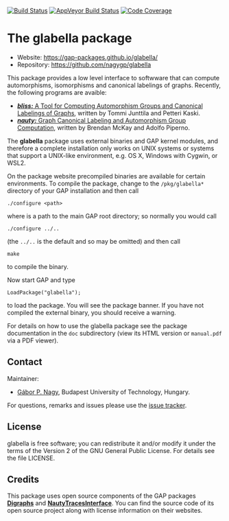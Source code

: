 [![Build Status](https://travis-ci.com/nagygp/glabella.svg?branch=master)](https://travis-ci.com/nagygp/glabella)
[![AppVeyor Build Status](https://ci.appveyor.com/api/projects/status/github/nagygp/glabella?branch=master&svg=true)](https://ci.appveyor.com/project/nagygp/glabella)
[![Code Coverage](https://codecov.io/github/nagygp/glabella/coverage.svg?branch=master&token=)](https://codecov.io/gh/nagygp/glabella)

# The glabella package

* Website: https://gap-packages.github.io/glabella/
* Repository: https://github.com/nagygp/glabella

This package provides a low level interface to softwware that can compute automorphisms, isomorphisms and canonical labelings of graphs. Recently, the following programs are avaible:

* [***bliss:*** A Tool for Computing Automorphism Groups and Canonical Labelings of Graphs](http://www.tcs.hut.fi/Software/bliss/), written by Tommi Junttila and Petteri Kaski. 
* [***nauty:*** Graph Canonical Labeling and Automorphism Group Computation](https://pallini.di.uniroma1.it/), written by Brendan McKay and Adolfo Piperno.

The **glabella** package uses external binaries and GAP kernel modules, and therefore a complete installation only works on UNIX systems or systems that support a UNIX-like environment, e.g. OS X, Windows with Cygwin, or WSL2. 

On the package website precompiled binaries are available for certain environments. To compile the package, change to the `/pkg/glabella*` directory  of your GAP installation and then call
	
	./configure <path>

where <path> is a path to the main GAP root directory; so normally you would call

	./configure ../..

(the `../..` is the default and so may be omitted) and then call

	make 
  
to compile the binary.

Now start GAP and type

	LoadPackage("glabella");

to load the package. You will see the package banner. If you have not compiled the external binary, you should receive a warning.

For details on how to use the glabella package see the package documentation in the `doc` subdirectory (view its HTML version or  `manual.pdf`  via a PDF viewer). 

## Contact

Maintainer:

* [Gábor P. Nagy](https://algebra.math.bme.hu/nagy-gabor), Budapest University of Technology, Hungary.

For questions, remarks and issues please use the [issue tracker](https://github.com/nagygp/glabella/issues).

## License

glabella is free software; you can redistribute it and/or modify it under the terms of the Version 2 of the GNU General Public License. For details see the file LICENSE.

## Credits

This package uses open source components of the GAP packages [**Digraphs**](https://github.com/gap-packages/Digraphs) and [**NautyTracesInterface**](https://github.com/gap-packages/NautyTracesInterface). You can find the source code of its open source project along with license information on their websites. 